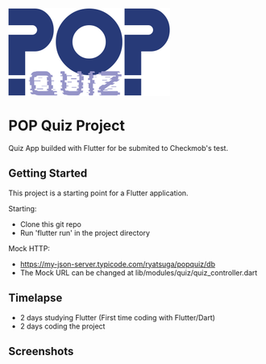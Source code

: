 ![alt text](https://github.com/ryatsuga/popquiz/blob/main/assets/images/logo.png)

# POP Quiz Project

Quiz App builded with Flutter for be submited to Checkmob's test.

## Getting Started

This project is a starting point for a Flutter application.

Starting:

- Clone this git repo
- Run 'flutter run' in the project directory

Mock HTTP:

- https://my-json-server.typicode.com/ryatsuga/popquiz/db
- The Mock URL can be changed at lib/modules/quiz/quiz_controller.dart

## Timelapse

- 2 days studying Flutter (First time coding with Flutter/Dart)
- 2 days coding the project

## Screenshots
<img src="/ryatsuga/popquiz/raw/main/graphic/pic1.png" alt="" style="max-width: 300px;">
